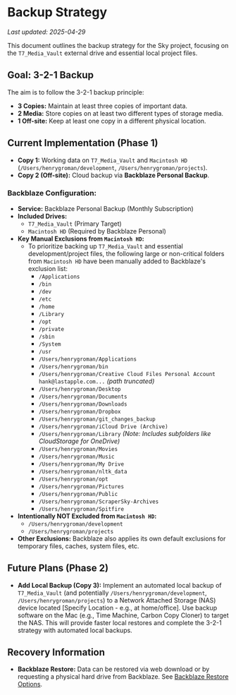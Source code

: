 # Backup Strategy

*Last updated: 2025-04-29*

This document outlines the backup strategy for the Sky project, focusing on the `T7_Media_Vault` external drive and essential local project files.

## Goal: 3-2-1 Backup

The aim is to follow the 3-2-1 backup principle:
- **3 Copies:** Maintain at least three copies of important data.
- **2 Media:** Store copies on at least two different types of storage media.
- **1 Off-site:** Keep at least one copy in a different physical location.

## Current Implementation (Phase 1)

- **Copy 1:** Working data on `T7_Media_Vault` and `Macintosh HD` (`/Users/henrygroman/development`, `/Users/henrygroman/projects`).
- **Copy 2 (Off-site):** Cloud backup via **Backblaze Personal Backup**.

### Backblaze Configuration:

- **Service:** Backblaze Personal Backup (Monthly Subscription)
- **Included Drives:**
  - `T7_Media_Vault` (Primary Target)
  - `Macintosh HD` (Required by Backblaze Personal)
- **Key Manual Exclusions from `Macintosh HD`:**
  - To prioritize backing up `T7_Media_Vault` and essential development/project files, the following large or non-critical folders from `Macintosh HD` have been manually added to Backblaze's exclusion list:
    - `/Applications`
    - `/bin`
    - `/dev`
    - `/etc`
    - `/home`
    - `/Library`
    - `/opt`
    - `/private`
    - `/sbin`
    - `/System`
    - `/usr`
    - `/Users/henrygroman/Applications`
    - `/Users/henrygroman/bin`
    - `/Users/henrygroman/Creative Cloud Files Personal Account hank@lastapple.com...` *(path truncated)*
    - `/Users/henrygroman/Desktop`
    - `/Users/henrygroman/Documents`
    - `/Users/henrygroman/Downloads`
    - `/Users/henrygroman/Dropbox`
    - `/Users/henrygroman/git_changes_backup`
    - `/Users/henrygroman/iCloud Drive (Archive)`
    - `/Users/henrygroman/Library` *(Note: Includes subfolders like CloudStorage for OneDrive)*
    - `/Users/henrygroman/Movies`
    - `/Users/henrygroman/Music`
    - `/Users/henrygroman/My Drive`
    - `/Users/henrygroman/nltk_data`
    - `/Users/henrygroman/opt`
    - `/Users/henrygroman/Pictures`
    - `/Users/henrygroman/Public`
    - `/Users/henrygroman/ScraperSky-Archives`
    - `/Users/henrygroman/Spitfire`
- **Intentionally NOT Excluded from `Macintosh HD`:**
  - `/Users/henrygroman/development`
  - `/Users/henrygroman/projects`
- **Other Exclusions:** Backblaze also applies its own default exclusions for temporary files, caches, system files, etc.

## Future Plans (Phase 2)

- **Add Local Backup (Copy 3):** Implement an automated local backup of `T7_Media_Vault` (and potentially `/Users/henrygroman/development`, `/Users/henrygroman/projects`) to a Network Attached Storage (NAS) device located [Specify Location - e.g., at home/office]. Use backup software on the Mac (e.g., Time Machine, Carbon Copy Cloner) to target the NAS. This will provide faster local restores and complete the 3-2-1 strategy with automated local backups.

## Recovery Information

- **Backblaze Restore:** Data can be restored via web download or by requesting a physical hard drive from Backblaze. See [Backblaze Restore Options](https://www.backblaze.com/backup/restore.html).
